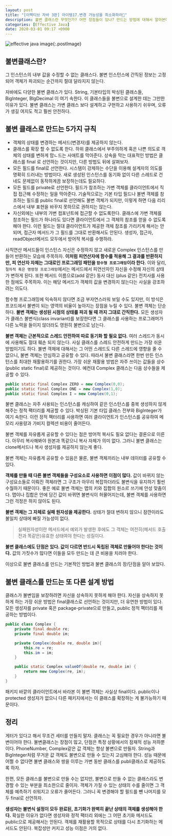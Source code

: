 ```yaml
---
layout: post
title: "[이펙티브 자바 3판] 아이템17.변경 가능성을 최소화하라💯"
description: 불변 클래스란 무엇인가? 어떤 장점들이 있나? 만드는 방법에 대해서 알아본다.
categories: [Effective Java]
date: 2020-03-01 09:17 +0900
---
```

![effective java image](https://user-images.githubusercontent.com/28615416/75598228-81ca1c00-5add-11ea-9319-e949af4e07cd.png){:.postImage}

## 불변클래스란? 
그 인스턴스의 내부 값을 수정할 수 없는 클래스다. 불변 인스턴스에 간직된 정보는 고정되어 객체가 파괴되는 순간까지 절대 달라지지 않는다. 

자바에도 다양한 불변 클래스가 있다. String, 기본타입의 박싱된 클래스들, BigInteger, BIgDecimal 이 여기 속한다.
이 클래스들을 불변으로 설계한 데는 그만한 이유가 있다. 불변 클래스는 가변 클래스 보다 설계하고 구현하고 사용하기 쉬우며, 오류가 생길 여지도 적고 훨씬 안전하다.

## 불변 클래스로 만드는 5가지 규칙
- 객체의 상태를 변경하는 메서드(변경자)를 제공하지 않는다.
- 클래스를 확장 할 수 없도록 한다. 하위 클래스에서 부주의하게 혹은 나쁜 의도로 객체의 상태를 변하게 맘ㄴ드는 사애트를 막아준다. 상속을 막는 대표적인 방법은 클래스를 final 로 선언하는 것이지만, 다른 방법도 뒤에 살펴보자.
- 모든 필드를 final로 선언한다. 시스템이 강제하는 수단을 이용해 설계자의 의도를 명확히 드러내는 방법이다. 새로 생성된 인스턴스를 동기화 없이 다른 스레드로 건네도 문제없이 동작하게끔 보장하는데도 필요하다.
- 모든 필드를 private로 선언한다. 필드가 참조하는 가변 객체를 클라이언트에서 직접 접근해 수정하는 일을 막아준다. 기술적으로는 기본 타입 필드나 불변 객체를 참조하는 필드를 public final로 선언해도 불변 객체가 되지만, 이렇게 하면 다음 리리스에서 내부 표현을 바꾸지 못하므로 권하지는 않는다.
- 자신외에는 내부의 가변 컴포넌트에 접근할 수 없도록한다. 클래스에 가변 객체를 참조하는 필드가 하나라도 있다면 클라이언트에서 그 객체의 참조를 얻을 수 없도록 해야 한다. 이런 필드는 절대 클라이언트가 제공한 객체 참조를 가리키게 해서는 안되며, 접근자 메서드가 그 필드를 그대로 반환해서도 안된다. 생성자, 접근자, readObject메서드 모두에서 방어적 복사를 수행하라.



사칙연산 메서드들이 인스턴스 자신은 수정하지 않고 새로운 Complex 인스턴스를 만들어 반환하는 모습에 주목하자. **이처럼 피연산자에 함수를 적용해 그 결과를 반환하지만, 피 연산자 자체는 그대로인 프로그래밍 패턴을 `함수형 프로그래밍`이라 한다.** 이와 달리, `절차적 혹은 명령형 프로그래밍`에서는 메서드에서 피연산자인 자신을 수정해 자신의 상태가 변하게 된다. 또한 메서드 이름으로(add 같은) 동사 대신 (plus 같은) 전치사를 사용한 점에도 주목하자. 이는 해당 메서드가 객체의 값을 변경하지 않는다는 사실을 강조하려는 의도다. 

함수형 프로그래밍에 익숙하지 않다면 조금 부자연스러워 보일 수도 있지만, 이 방식은 프코드에서 불변이 되는 영역의 비율이 높아지는 장점을 누릴 수 있다. 불변 객체는 단순하다. **불변 객체는 생성된 시점의 상태를 파괴 될 때 까지 그대로 간직한다.** 모든 생성자가 클래스 불변식(class invariant)를 보장한다면 그 클래스를 사용하는 프로그래머가 다른 노력을 들이지 않더라도 영원히 불변으로 남는다. 

**불변 객체는 근본적으로 스레드 안전하여 따로 동기화 할 필요 없다.** 여러 스레드가 동시에 사용해도 절대 훼손 되지 않는다. 사실 클래스를 스레드 안전하게 만드는 가장 쉬운 방법이기도 하다. 불변 객체에 대해서는 그 어떤 스레드도 다른 스레드에 영향을 줄 수 없으니, 불변 객체는 안심하고 공유할 수 있다. 따라서 불변 클래스라면 한번 만든 인스턴스를 최대한 재활용하기를 권한다. 가장 쉬운 재활용 방법은 자주 쓰이는 값들을 상수(public static final)로 제공하는 것이다. 예컨대 Complex 클래스는 다음 상수들을 제공할 수 있다.
```java
public static final Complex ZERO = new Complex(0,0);
public static final Complex ONE = new Complex(1,0);
public static final Complex I = new Complex(0,1);
```

불변 클래스는 자주 사용되는 인스턴스를 캐싱하여 같은 인스턴스를 중복 생성하지 않게 해주는 정적 팩터리를 제공할 수 있다. 박싱된 기본 타입 클래스 전부와 BigInteger가 여기 속한다. 이런 정적 팩터리를 사용하면 여러 클라이언트가 인스턴스를 공유하여 메모리 사용량과 가비지 컬렉션 비용이 줄어든다. 

불변 객체를 자유롭게 공유할 수 있다는 점은 방어적 복사도 필요 없다는 결론으로 이른다. 아무리 복사해봐야 원본과 똑같으니 복사 자체가 의미 없다. 그러니 불변 클래스는 clone메서드나 복사 생성자를 제공하지 않는게 좋다. 

불변 객체는 자유롭게 공유할 수 있음은 물론, 불변 객체끼리는 내부 데이터를 공유할 수 있다. 

**객체를 만들 때 다른 불변 객체들을 구성요소로 사용하면 이점이 많다.** 값이 바뀌지 않는 구성요소들로 이뤄진 객체라면 그 구조가 아무리 복잡하더라도 불변식을 유지하기 훨씬 수월하기 때문이다. 좋은 예로 불변 객체는 맵의 키와 집합의 원소르 쓰기에 안성 맞춤이다. 맵이나 집합은 안에 담긴 값이 바뀌면 불변식이 허물어지는데, 불변 객체를 사용하면 그런 걱정은 하지 않아도 된다.

**불변 객체는 그 자체로 실패 원자성을 제공한다.** 상태가 절대 변하지 않으니 잠깐이라도 불일치 상태에 빠질 가능성이 없다.
> 실패원자성이란 메서드에서 예외가 발생한 후에도 그 객체는 여전히(메서드 호출전과 똑같은)유효한 상태여야 한다는 성질이다.

**불변 클래스에도 단점은 있다. 값이 다르면 반드시 독립된 객체로 만들어야 한다는 것이다.** 값의 가짓수가 많다면 이들을 모두 만드는 데 큰 비용을 치러야 한다.

이상으로 불변 클래스를 만드는 기본적인 방법과 불변 클래스의 장/단점을 알아 보았다.

## 불변 클래스를 만드는 또 다른 설계 방법 
클래스가 불변임을 보장하려면 자신을 상속하지 못하게 해야 한다. 자신을 상속하지 못하게 하는 가장 쉬운 방법은 final클래스로 선언하는 것이지만, 더 유연한 방법이 있다. 모든 생성자를 private 혹은 package-private으로 만들고, public 정적 팩터리를 제공하는 방법이다. 
```java
public class Complex {
    private final double re;
    private final double im;

    private Complex(double re, double im){
        this.re = re;
        this.im = im;
    }

    public static Complex valueOf(double re, double im) {   
        return new Complex(re, im);
    }
}
```
패키지 바깥의 클라이언트에서 바라본 이 불변 객체는 사실상 final이다. public이나 protected 생성자가 없으니 다른 패키지에서는 이 클래스를 확장하는 게 불가능하기 때문이다.

## 정리 
게터가 있다고 해서 무조건 세터를 만들지 말자.
클래스는 꼭 필요한 경우가 아니라면 불변이어야 한다. 불변클래스는 장점이 많고, 단점은 특정 상황에서의 잠재적 성능 저하뿐이다. PhoneNumber, Complex같은 값 객체는 항상 불변으로 만들자. String과 BigInteger처럼 무거운 값 객체도 불변으로 만들 수 있는지 고심해야 한다. 성능 때문에 어쩔 수 없다면 불변 클래스와 쌍을 이루는 가변 동반 클래스를 publi클래스로 제공하도록 하자.

한편, 모든 클래스를 불변으로 만들 수는 없지만, 불변으로 만들 수 없는 클래스라도 변경할 수 있는 부분을 최소한으로 줄이자. 객체가 가질 수 있는 상태의 수를 줄이면 그 객체를 예측하기 쉬워지고 오류가 줄어든다.
그러니 꼭 변경해야 할 필드를 뺀 나머지를 모두 final로 선언하자. 

**생성자는 불변식 설정이 모두 완료된, 초기화가 완벽히 끝난 상태의 객체를 생성해야 한다.** 확실한 이유가 없다면 생성자와 정적 팩터리 외에는 그 어떤 초기화 메서드도 public으로 제공해서는 안된다. 객체를 재활용할 목적으로 상태를 다시 초기화하는 메서드도 안된다. 복잡성만 커지고 성능 이점은 거의 없다. 